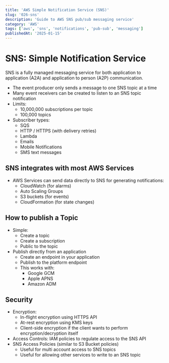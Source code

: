 ```yaml
---
title: 'AWS Simple Notification Service (SNS)'
slug: '026-sns'
description: 'Guide to AWS SNS pub/sub messaging service'
category: 'AWS'
tags: ['aws', 'sns', 'notifications', 'pub-sub', 'messaging']
publishedAt: '2025-01-15'
---
```


# SNS: Simple Notification Service

SNS is a fully managed messaging service for both application to application (A2A) and application to person (A2P) communication.

- The event producer only sends a message to one SNS topic at a time
- Many event receivers can be created to listen to an SNS topic notification
- Limits:
  - 10,000,000 subscriptions per topic
  - 100,000 topics
- Subscriber types:
  - SQS
  - HTTP / HTTPS (with delivery retries)
  - Lambda
  - Emails
  - Mobile Notifications
  - SMS text messages

## SNS integrates with most AWS Services

- AWS Services can send data directly to SNS for generating notifications:
  - CloudWatch (for alarms)
  - Auto Scaling Groups
  - S3 buckets (for events)
  - CloudFormation (for state changes)

## How to publish a Topic

- Simple:
  - Create a topic
  - Create a subscription
  - Public to the topic
- Publish directly from an application
  - Create an endpoint in your application
  - Publish to the platform endpoint
  - This works with:
    - Google GCM
    - Apple APNS
    - Amazon ADM

## Security

- Encryption:
  - In-flight encryption using HTTPS API
  - At-rest encryption using KMS keys
  - Client-side encryption if the client wants to perform encryption/decryption itself
- Access Controls: IAM policies to regulate access to the SNS API
- SNS Access Policies (similar to S3 Bucket policies)
  - Useful for multi account access to SNS topics
  - Useful for allowing other services to write to an SNS topic
